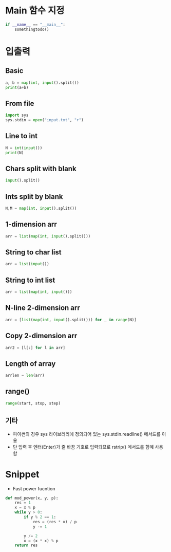 # Main 함수 지정
```py
if __name__ == "__main__":
    somethingtodo()
```


# 입출력

## Basic 
```py
a, b = map(int, input().split())
print(a+b)
```

## From file
```py
import sys
sys.stdin = open("input.txt", "r")
```

## Line to int
```py
N = int(input())
print(N)
```

## Chars split with blank
```py
input().split()
```

## Ints split by blank
```py
N,M = map(int, input().split())
```

## 1-dimension arr
```py
arr = list(map(int, input().split()))
```

## String to char list
```py
arr = list(input())
```

## String to int list
```py
arr = list(map(int, input()))
```

## N-line 2-dimension arr
```py
arr = [list(map(int, input().split())) for _ in range(N)]
```

## Copy 2-dimension arr
```py
arr2 = [l[:] for l in arr]
```

## Length of array
```py
arrlen = len(arr)
```

## range()
```py
range(start, stop, step)
```

## 기타
+ 파이썬의 경우 sys 라이브러리에 정의되어 있는 sys.stdin.readline() 메서드를 이용
+ 단 입력 후 엔터(Enter)가 줄 바꿈 기호로 입력되므로 rstrip() 메서드를 함꼐 사용함


# Snippet
+ Fast power fucntion
```py
def mod_power(x, y, p):
    res = 1
    x = x % p
    while y > 0:
        if y % 2 == 1:
            res = (res * x) / p
            y -= 1

        y /= 2
        x = (x * x) % p
    return res
```